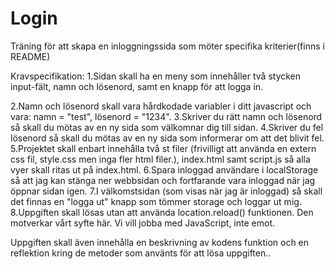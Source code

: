 # Login
Träning för att skapa en inloggningssida som möter specifika kriterier(finns i README)

Kravspecifikation:
1.Sidan skall ha en meny som innehåller två stycken input-fält,  namn och lösenord, samt en knapp för att logga in.

2.Namn och lösenord skall vara hårdkodade variabler i ditt javascript och vara: namn = "test", lösenord = "1234".
3.Skriver du rätt namn och lösenord så skall du mötas av en ny sida som välkomnar dig till sidan.
4.Skriver du fel lösenord så skall du mötas av en ny sida som informerar om att det blivit fel.
5.Projektet skall enbart innehålla två st filer (frivilligt att använda en extern css fil, style.css men inga fler html filer.), index.html samt script.js så alla vyer skall ritas ut på index.html.
6.Spara inloggad användare i localStorage så att jag kan stänga ner webbsidan och fortfarande vara inloggad när jag öppnar sidan igen.
7.I välkomstsidan (som visas när jag är inloggad) så skall det finnas en "logga ut" knapp som tömmer storage och loggar ut mig.
8.Uppgiften skall lösas utan att använda location.reload() funktionen. Den motverkar vårt syfte här. Vi vill jobba med JavaScript, inte emot.
 

Uppgiften skall även innehålla en beskrivning av kodens funktion och en reflektion kring de metoder som använts för att lösa uppgiften..
